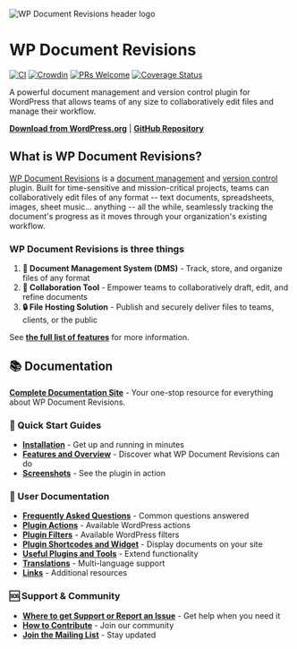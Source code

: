 ![WP Document Revisions header logo](https://user-images.githubusercontent.com/282759/120903696-a46aaf00-c615-11eb-947e-60554e9fff95.png)

# WP Document Revisions

[![CI](https://github.com/wp-document-revisions/wp-document-revisions/actions/workflows/ci.yml/badge.svg)](https://github.com/wp-document-revisions/wp-document-revisions/actions/workflows/ci.yml) [![Crowdin](https://d322cqt584bo4o.cloudfront.net/wordpress-document-revisions/localized.svg)](https://crowdin.com/project/wordpress-document-revisions) [![PRs Welcome](https://img.shields.io/badge/PRs-welcome-brightgreen.svg?style=flat-square)](http://makeapullrequest.com) [![Coverage Status](https://codecov.io/gh/wp-document-revisions/wp-document-revisions/branch/main/graphs/badge.svg?branch=main)](https://codecov.io/github/wp-document-revisions/wp-document-revisions?branch=main)

A powerful document management and version control plugin for WordPress that allows teams of any size to collaboratively edit files and manage their workflow.

**[Download from WordPress.org](https://wordpress.org/plugins/wp-document-revisions/)** | **[GitHub Repository](https://github.com/wp-document-revisions/wp-document-revisions)**

## What is WP Document Revisions?

[WP Document Revisions](https://wordpress.org/plugins/wp-document-revisions/) is a [document management](https://en.wikipedia.org/wiki/Document_management_system) and [version control](http://en.wikipedia.org/wiki/Revision_control) plugin. Built for time-sensitive and mission-critical projects, teams can collaboratively edit files of any format -- text documents, spreadsheets, images, sheet music... anything -- all the while, seamlessly tracking the document's progress as it moves through your organization's existing workflow.

### WP Document Revisions is three things

1. **📁 Document Management System (DMS)** - Track, store, and organize files of any format
2. **👥 Collaboration Tool** - Empower teams to collaboratively draft, edit, and refine documents
3. **🔒 File Hosting Solution** - Publish and securely deliver files to teams, clients, or the public

See [**the full list of features**](./features.md) for more information.

## 📚 Documentation

**[Complete Documentation Site](https://wp-document-revisions.github.io/wp-document-revisions)** - Your one-stop resource for everything about WP Document Revisions.

### 🎯 Quick Start Guides

- **[Installation](./installation.md)** - Get up and running in minutes
- **[Features and Overview](./features.md)** - Discover what WP Document Revisions can do
- **[Screenshots](./screenshots.md)** - See the plugin in action

### 📖 User Documentation

- **[Frequently Asked Questions](./frequently-asked-questions.md)** - Common questions answered
- **[Plugin Actions](./actions.md)** - Available WordPress actions
- **[Plugin Filters](./filters.md)** - Available WordPress filters
- **[Plugin Shortcodes and Widget](./shortcodes.md)** - Display documents on your site
- **[Useful Plugins and Tools](./useful-plugins-and-tools.md)** - Extend functionality
- **[Translations](./translations.md)** - Multi-language support
- **[Links](./links.md)** - Additional resources

### 🆘 Support & Community

- **[Where to get Support or Report an Issue](./SUPPORT.md)** - Get help when you need it
- **[How to Contribute](./CONTRIBUTING.md)** - Join our community
- **[Join the Mailing List](https://groups.google.com/forum/#!forum/wp-document-revisions)** - Stay updated
